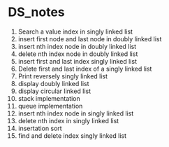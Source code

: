 # DS_notes
1. Search a value index in singly linked list
2. insert first node and last node in doubly linked list
3. insert nth index node in doubly linked list
5. delete nth index node in doubly linked list
6. insert first and last index singly linked list
7. Delete first and last index of a singly linked list
9. Print reversely singly linked list
10. display doubly linked list
11. display circular linked list
12. stack implementation 
13. queue implementation
14. insert nth index node in singly linked list
15. delete nth index in singly linked list 
16. insertation sort 
17. find and delete index singly linked list

